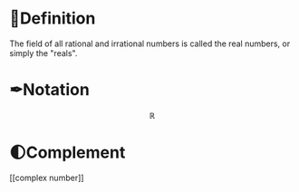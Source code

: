 # 📝Definition
The field of all rational and irrational numbers is called the real numbers, or simply the "reals".

# ✒Notation
$$
\mathbb{R}
$$


# 🌓Complement
[[complex number]]